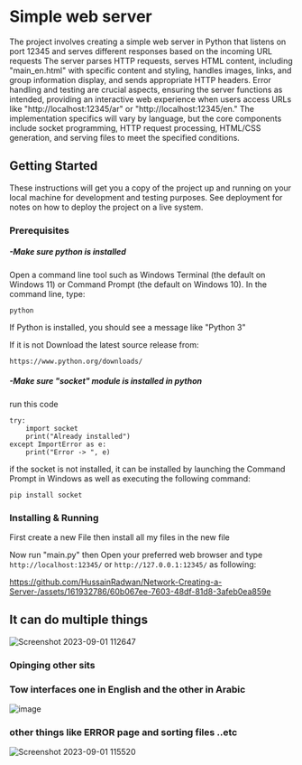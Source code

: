 # Simple web server

The project involves creating a simple web server in Python that listens on port 12345 and serves different responses based on the incoming URL requests
The server parses HTTP requests, serves HTML content, including "main_en.html" with specific content and styling, handles images, links, and group information display, and sends appropriate HTTP headers. Error handling and testing are crucial aspects, ensuring the server functions as intended, providing an interactive web experience when users access URLs like "http://localhost:12345/ar" or "http://localhost:12345/en." The implementation specifics will vary by language, but the core components include socket programming, HTTP request processing, HTML/CSS generation, and serving files to meet the specified conditions.


## Getting Started

These instructions will get you a copy of the project up and running on your local machine for development and testing purposes. See deployment for notes on how to deploy the project on a live system.

### Prerequisites

##### -Make sure python is installed

Open a command line tool such as Windows Terminal (the default on Windows 11) or Command Prompt (the default on Windows 10). In the command line, type:
```
python
```
If Python is installed, you should see a message like "Python 3"

If it is not Download the latest source release from: 
```
https://www.python.org/downloads/
```
##### -Make sure "socket" module is installed in python
run this code 
```
try:
	import socket
	print("Already installed")
except ImportError as e:
	print("Error -> ", e)
```
if the socket is not installed, it can be installed by launching the Command Prompt in Windows as well as executing the following command:
```
pip install socket
```

### Installing & Running

First create a new File then install all my files in the new file 

Now run "main.py" then Open your preferred web browser and type `http://localhost:12345/` or `http://127.0.0.1:12345/` as following:

https://github.com/HussainRadwan/Network-Creating-a-Server-/assets/161932786/60b067ee-7603-48df-81d8-3afeb0ea859e


## It can do multiple things 
![Screenshot 2023-09-01 112647](https://github.com/HussainRadwan/Network-Creating-a-Server-/assets/161932786/fea4e894-21b6-4329-aa13-c677e22eee3e)

### Opinging other sits 

### Tow interfaces one in English and the other in Arabic 
![image](https://github.com/HussainRadwan/Network-Creating-a-Server-/assets/161932786/bfa6ba33-0a5c-4caf-9a81-f32419e5acde)

### other things like ERROR page and sorting files ..etc
![Screenshot 2023-09-01 115520](https://github.com/HussainRadwan/Network-Creating-a-Server-/assets/161932786/671bd07c-e6be-47d9-94a0-6a8729e9278c)

